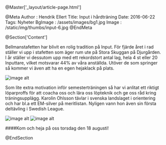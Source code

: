 @Master['_layout/article-page.html']

@Meta
Author : Hendrik Ellert
Title: Input i hårdträning
Date: 2016-06-22
Tags: Nyheter
BgImage : /assets/images/bg1.jpg
Image : /static/img/thumbs/input-6.jpg
@EndMeta

@Section['Content']

Bellmanstafetten har blivit en rolig tradition på Input. För fjärde året i rad ställer vi upp i stafetten som äger rum ute på Stora Skuggan på Djurgården.
I år ställer vi dessutom upp med ett rekordstort antal lag, hela 4 st eller 20 Inputtare, vilket motsvarar 44% av våra anställda. Utöver de som springer så kommer vi även att ha en egen hejaklack på plats.

![image alt](/static/img/nyheter/Teknik.jpg)

Som lite extra motivation inför semesterträningen så har vi anlitat ett riktigt löparproffs för att coacha oss och lära oss löpteknik och ge oss råd kring träningsupplägg.
Karolin Ohlsson tävlar i svenska landslaget i orientering och har bl.a ett EM-silver på meritlistan. Nyligen vann hon även sin första deltävling i Swedish League.

![image alt](/static/img/nyheter/Hoppsa.jpg)       ![image alt](/static/img/nyheter/Hendrik.jpg)

####Kom och heja på oss torsdag den 18 augusti!

@EndSection
